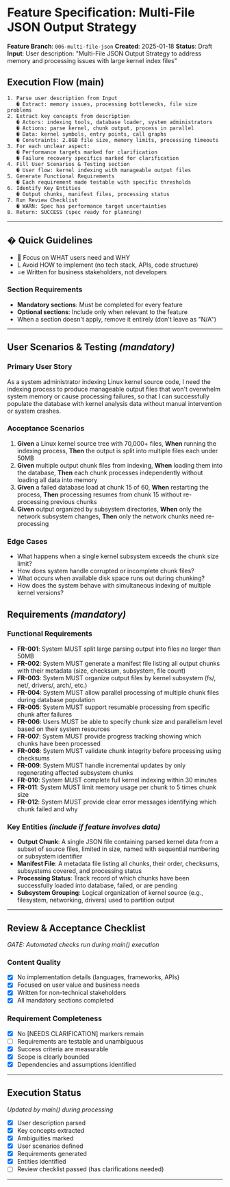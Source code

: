 # Feature Specification: Multi-File JSON Output Strategy

**Feature Branch**: `006-multi-file-json`
**Created**: 2025-01-18
**Status**: Draft
**Input**: User description: "Multi-File JSON Output Strategy to address memory and processing issues with large kernel index files"

## Execution Flow (main)

```text
1. Parse user description from Input
   � Extract: memory issues, processing bottlenecks, file size problems
2. Extract key concepts from description
   � Actors: indexing tools, database loader, system administrators
   � Actions: parse kernel, chunk output, process in parallel
   � Data: kernel symbols, entry points, call graphs
   � Constraints: 2.8GB file size, memory limits, processing timeouts
3. For each unclear aspect:
   � Performance targets marked for clarification
   � Failure recovery specifics marked for clarification
4. Fill User Scenarios & Testing section
   � User flow: kernel indexing with manageable output files
5. Generate Functional Requirements
   � Each requirement made testable with specific thresholds
6. Identify Key Entities
   � Output chunks, manifest files, processing status
7. Run Review Checklist
   � WARN: Spec has performance target uncertainties
8. Return: SUCCESS (spec ready for planning)
```

---

## � Quick Guidelines

-  Focus on WHAT users need and WHY
- L Avoid HOW to implement (no tech stack, APIs, code structure)
- =e Written for business stakeholders, not developers

### Section Requirements

- **Mandatory sections**: Must be completed for every feature
- **Optional sections**: Include only when relevant to the feature
- When a section doesn't apply, remove it entirely (don't leave as "N/A")

---

## User Scenarios & Testing *(mandatory)*

### Primary User Story

As a system administrator indexing Linux kernel source code, I need the indexing process to produce manageable output files that won't overwhelm system memory or cause processing failures, so that I can successfully populate the database with kernel analysis data without manual intervention or system crashes.

### Acceptance Scenarios

1. **Given** a Linux kernel source tree with 70,000+ files, **When** running the indexing process, **Then** the output is split into multiple files each under 50MB
2. **Given** multiple output chunk files from indexing, **When** loading them into the database, **Then** each chunk processes independently without loading all data into memory
3. **Given** a failed database load at chunk 15 of 60, **When** restarting the process, **Then** processing resumes from chunk 15 without re-processing previous chunks
4. **Given** output organized by subsystem directories, **When** only the network subsystem changes, **Then** only the network chunks need re-processing

### Edge Cases

- What happens when a single kernel subsystem exceeds the chunk size limit?
- How does system handle corrupted or incomplete chunk files?
- What occurs when available disk space runs out during chunking?
- How does the system behave with simultaneous indexing of multiple kernel versions?

## Requirements *(mandatory)*

### Functional Requirements

- **FR-001**: System MUST split large parsing output into files no larger than 50MB
- **FR-002**: System MUST generate a manifest file listing all output chunks with their metadata (size, checksum, subsystem, file count)
- **FR-003**: System MUST organize output files by kernel subsystem (fs/, net/, drivers/, arch/, etc.)
- **FR-004**: System MUST allow parallel processing of multiple chunk files during database population
- **FR-005**: System MUST support resumable processing from specific chunk after failures
- **FR-006**: Users MUST be able to specify chunk size and parallelism level based on their system resources
- **FR-007**: System MUST provide progress tracking showing which chunks have been processed
- **FR-008**: System MUST validate chunk integrity before processing using checksums
- **FR-009**: System MUST handle incremental updates by only regenerating affected subsystem chunks
- **FR-010**: System MUST complete full kernel indexing within 30 minutes
- **FR-011**: System MUST limit memory usage per chunk to 5 times chunk size
- **FR-012**: System MUST provide clear error messages identifying which chunk failed and why

### Key Entities *(include if feature involves data)*

- **Output Chunk**: A single JSON file containing parsed kernel data from a subset of source files, limited in size, named with sequential numbering or subsystem identifier
- **Manifest File**: A metadata file listing all chunks, their order, checksums, subsystems covered, and processing status
- **Processing Status**: Track record of which chunks have been successfully loaded into database, failed, or are pending
- **Subsystem Grouping**: Logical organization of kernel source (e.g., filesystem, networking, drivers) used to partition output

---

## Review & Acceptance Checklist

*GATE: Automated checks run during main() execution*

### Content Quality

- [x] No implementation details (languages, frameworks, APIs)
- [x] Focused on user value and business needs
- [x] Written for non-technical stakeholders
- [x] All mandatory sections completed

### Requirement Completeness

- [x] No [NEEDS CLARIFICATION] markers remain
- [ ] Requirements are testable and unambiguous
- [x] Success criteria are measurable
- [x] Scope is clearly bounded
- [x] Dependencies and assumptions identified

---

## Execution Status

*Updated by main() during processing*

- [x] User description parsed
- [x] Key concepts extracted
- [x] Ambiguities marked
- [x] User scenarios defined
- [x] Requirements generated
- [x] Entities identified
- [ ] Review checklist passed (has clarifications needed)

---
